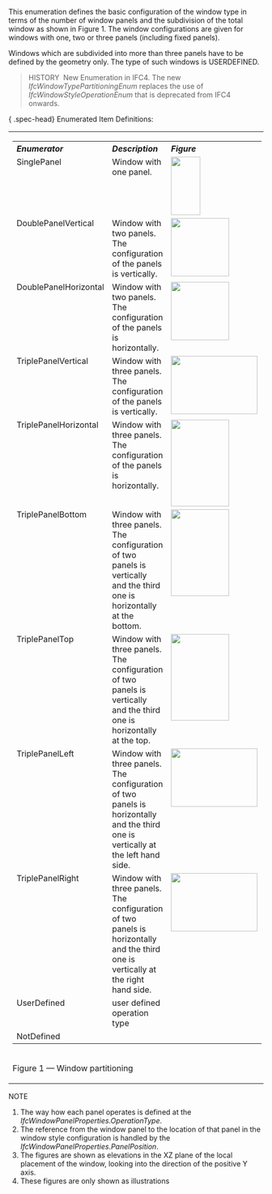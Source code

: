This enumeration defines the basic configuration of the window type in terms of the number of window panels and the subdivision of the total window as shown in Figure 1. The window configurations are given for windows with one, two or three panels (including fixed panels).

Windows which are subdivided into more than three panels have to be defined by the geometry only. The type of such windows is USERDEFINED.

> HISTORY&nbsp; New Enumeration in IFC4. The new _IfcWindowTypePartitioningEnum_ replaces the use of _IfcWindowStyleOperationEnum_ that is deprecated from IFC4 onwards.

{ .spec-head}
Enumerated Item Definitions:

<table><tr><td>
<table class="gridtable">
<tr valign="top">
<th width="30%" valign="top" align="left"><em>Enumerator</em></th>
<th width="46%" valign="top" align="left"><em>Description</em></th>
<th width="23%" valign="top" align="left"><em>Figure</em></th>
</tr>
<tr valign="top">
<td width="30%" valign="top" align="left">SinglePanel</td>
<td width="46%" valign="top" align="left">Window with one
panel.<br></td>
<td width="23%" valign="top" align="left"><img src="../../../figures/IfcWindowTypePartitioningEnum-Fig01.gif" width="58" height="115" border="0"></td>
</tr>
<tr valign="top">
<td width="30%" valign="top" align="left">
DoublePanelVertical</td>
<td width="46%" valign="top" align="left">Window with two panels.
The configuration of the panels is vertically.<br></td>
<td width="23%" valign="top" align="left"><img src="../../../figures/IfcWindowTypePartitioningEnum-Fig02.gif" width="115" height="115" border="0"></td>
</tr>
<tr valign="top">
<td width="30%" valign="top" align="left">
DoublePanelHorizontal</td>
<td width="46%" valign="top" align="left">Window with two panels.
The configuration of the panels is horizontally.<br></td>
<td width="23%" valign="top" align="left"><img src="../../../figures/IfcWindowTypePartitioningEnum-Fig03.gif" width="115" height="115" border="0"></td>
</tr>
<tr valign="top">
<td width="30%" valign="top" align="left">
TriplePanelVertical</td>
<td width="46%" valign="top" align="left">Window with three
panels. The configuration of the panels is vertically.<br></td>
<td width="23%" valign="top" align="left"><img src="../../../figures/IfcWindowTypePartitioningEnum-Fig04.gif" width="171" height="115" border="0"></td>
</tr>
<tr valign="top">
<td width="30%" valign="top" align="left">
TriplePanelHorizontal</td>
<td width="46%" valign="top" align="left">Window with three
panels. The configuration of the panels is horizontally.</td>
<td width="23%" valign="top" align="left"><img src="../../../figures/IfcWindowTypePartitioningEnum-Fig05.gif" width="115" height="171" border="0"></td>
</tr>
<tr valign="top">
<td width="30%" valign="top" align="left">TriplePanelBottom</td>
<td width="46%" valign="top" align="left">Window with three
panels. The configuration of two panels is vertically and the
third one is horizontally at the bottom.<br></td>
<td width="23%" valign="top" align="left"><img src="../../../figures/IfcWindowTypePartitioningEnum-Fig06.gif" width="115" height="171" border="0"></td>
</tr>
<tr valign="top">
<td width="30%" valign="top" align="left">TriplePanelTop</td>
<td width="46%" valign="top" align="left">Window with three
panels. The configuration of two panels is vertically and the
third one is horizontally at the top.<br></td>
<td width="23%" valign="top" align="left"><img src="../../../figures/IfcWindowTypePartitioningEnum-Fig07.gif" width="115" height="171" border="0"></td>
</tr>
<tr valign="top">
<td width="30%" valign="top" align="left">TriplePanelLeft</td>
<td width="46%" valign="top" align="left">Window with three
panels. The configuration of two panels is horizontally and the
third one is vertically at the left hand side.<br></td>
<td width="23%" valign="top" align="left"><img src="../../../figures/IfcWindowTypePartitioningEnum-Fig08.gif" width="171" height="115" border="0"></td>
</tr>
<tr valign="top">
<td width="30%" valign="top" align="left">TriplePanelRight</td>
<td width="46%" valign="top" align="left">Window with three
panels. The configuration of two panels is horizontally and the
third one is vertically at the right hand side.<br></td>
<td width="23%" valign="top" align="left"><img src="../../../figures/IfcWindowTypePartitioningEnum-Fig09.gif" width="171" height="115" border="0"></td>
</tr>
<tr valign="top">
<td width="30%" valign="top" align="left">UserDefined</td>
<td width="46%" valign="top" align="left">user defined operation
type</td>
<td width="23%" valign="top" align="left"> </td>
</tr>
<tr valign="top">
<td width="30%" valign="top" align="left">NotDefined</td>
<td width="46%" valign="top" align="left"> </td>
<td width="23%" valign="top" align="left"> </td>
</tr>
</table>
</td></tr>
<tr><td><p class="figure">Figure 1 &mdash; Window partitioning</p></td></tr>
</table>

NOTE

1. The way how each panel operates is defined at the _IfcWindowPanelProperties.OperationType_.
2. The reference from the window panel to the location of that panel in the window style configuration is handled by the _IfcWindowPanelProperties.PanelPosition_.
3. The figures are shown as elevations in the XZ plane of the local placement of the window, looking into the direction of the positive Y axis.
4. These figures are only shown as illustrations